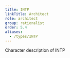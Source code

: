 ```yaml
---
title: INTP
linkTitle: Architect
role: architect
group: rationalist
order: 5.4
aliases:
  - /types/INTP
---
```

Character description of INTP
